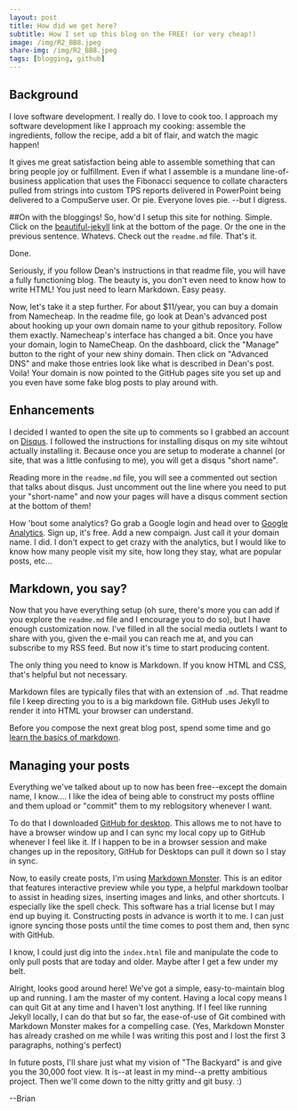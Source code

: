 ```yaml
---
layout: post
title: How did we get here?
subtitle: How I set up this blog on the FREE! (or very cheap!)
image: /img/R2_BB8.jpeg
share-img: /img/R2_BB8.jpeg
tags: [blogging, github]
---
```


## Background

I love software development.  I really do.  I love to cook too.  I approach my software development like I approach my cooking: assemble the ingredients, follow the recipe, add a bit of flair, and watch the magic happen!

It gives me great satisfaction being able to assemble something that can bring people joy or fulfillment.  Even if what I assemble is a mundane line-of-business application that uses the Fibonacci sequence to collate characters pulled from strings into custom TPS reports delivered in PowerPoint being delivered to a CompuServe user.  Or pie.  Everyone loves pie. --but I digress.

##On with the bloggings!
So, how'd I setup this site for nothing.  Simple.  Click on the <a href="http://deanattali.com/beautiful-jekyll/" target="_blank">beautiful-jekyll</a> link at the bottom of the page.  Or the one in the previous sentence.  Whatevs.  Check out the `readme.md` file.  That's it.

Done.

Seriously, if you follow Dean's instructions in that readme file, you will have a fully functioning blog.  The beauty is, you don't even need to know how to write HTML!  You just need to learn Markdown.  Easy peasy.  

Now, let's take it a step further.  For about $11/year, you can buy a domain from Namecheap.  In the readme file, go look at Dean's advanced post about hooking up your own domain name to your github repository.  Follow them exactly.  Namecheap's interface has changed a bit.  Once you have your domain, login to NameCheap.  On the dashboard, click the "Manage" button to the right of your new shiny domain.  Then click on "Advanced DNS" and make those entries look like what is described in Dean's post.  Voila! Your domain is now pointed to the GitHub pages site you set up and you even have some fake blog posts to play around with.

## Enhancements
I decided I wanted to open the site up to comments so I grabbed an account on <a href="https://disqus.com/" target="_blank">Disqus</a>.  I followed the instructions for installing disqus on my site wihtout actually installing it.  Because once you are setup to moderate a channel (or site, that was a little confusing to me), you will get a disqus "short name".  

Reading more in the `readme.md` file, you will see a commented out section that talks about disqus.  Just uncomment out the line where you need to put your "short-name" and now your pages will have a disqus comment section at the bottom of them!

How 'bout some analytics?  Go grab a Google login and head over to <a href="https://www.google.com/analytics/analytics/#?modal_active=none" target="_blank">Google Analytics</a>.  Sign up, it's free.  Add a new compaign.  Just call it your domain name.  I did.  I don't expect to get crazy with the analytics, but I would like to know how many people visit my site, how long they stay, what are popular posts, etc...

## Markdown, you say?
Now that you have everything setup (oh sure, there's more you can add if you explore the `readme.md` file and I encourage you to do so), but I have enough customization now.  I've filled in all the social media outlets I want to share with you, given the e-mail you can reach me at, and you can subscribe to my RSS feed.  But now it's time to start producing content.

The only thing you need to know is Markdown.  If you know HTML and CSS, that's helpful but not necessary. 

Markdown files are typically files that with an extension of `.md`.  That readme file I keep directing you to is a big markdown file.  GitHub uses Jekyll to render it into HTML your browser can understand.

Before you compose the next great blog post, spend some time and go <a href="http://markdowntutorial.com/" target="_blank">learn the basics of markdown</a>.

## Managing your posts
Everything we've talked about up to now has been free--except the domain name, I know....  I like the idea of being able to construct my posts offline and them upload or "commit" them to my reblogsitory whenever I want.

To do that I downloaded <a href="https://desktop.github.com/" target="_blank">GitHub for desktop</a>.  This allows me to not have to have a browser window up and I can sync my local copy up to GitHub whenever I feel like it.  If I happen to be in a browser session and make changes up in the repository, GitHub for Desktops can pull it down so I stay in sync.

Now, to easily create posts, I'm using <a href="https://markdownmonster.west-wind.com/" target="_blank">Markdown Monster</a>.  This is an editor that features interactive preview while you type, a helpful markdown toolbar to assist in heading sizes, inserting images and links, and other shortcuts.  I especially like the spell check.  This software has a trial license but I may end up buying it.  Constructing posts in advance is worth it to me.  I can just ignore syncing those posts until the time comes to post them and, then sync with GitHub.  

I know, I could just dig into the `index.html` file and manipulate the code to only pull posts that are today and older.  Maybe after I get a few under my belt.

Alright, looks good around here!  We've got a simple, easy-to-maintain blog up and running.  I am the master of my content.  Having a local copy means I can quit Git at any time and I haven't lost anything.  If I feel like running Jekyll locally, I can do that but so far, the ease-of-use of Git combined with Markdown Monster makes for a compelling case.  (Yes, Markdown Monster has already crashed on me while I was writing this post and I lost the first 3 paragraphs, nothing's perfect)

In future posts, I'll share just what my vision of "The Backyard" is and give you the 30,000 foot view.  It is--at least in my mind--a pretty ambitious project.  Then we'll come down to the nitty gritty and git busy. :)

--Brian
